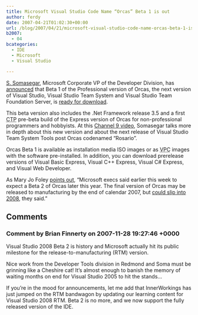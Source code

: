 ```yaml
---
title: Microsoft Visual Studio Code Name “Orcas” Beta 1 is out
author: ferdy
date: 2007-04-21T01:02:30+00:00
url: /blog/2007/04/21/microsoft-visual-studio-code-name-orcas-beta-1-is-out/
b2007:
  - 04
bcategories:
  - IDE
  - Microsoft
  - Visual Studio

---
```

[S. Somasegar][1], Microsoft Corporate VP of the Developer Division, has [announced][2] that Beta 1 of the Professional version of Orcas, the next version of Visual Studio, Visual Studio Team System and Visual Studio Team Foundation Server, is [ready for download][3].

This beta version also includes the .Net Framework release 3.5 and a first <acronym title="Community Technology Preview">CTP</acronym> pre-beta build of the Express version of Orcas for non-professional programmers and hobbyists. At this [Channel 9 video][4], Somasegar talks more in depth about this new version and about the next release of Visual Studio Team System Tools post Orcas codenamed &#8220;Rosario&#8221;.

Orcas Beta 1 is available as installation media ISO images or as <acronym title="Virtual PC">VPC</acronym> images with the software pre-installed. In addition, you can download prerelease versions of Visual Basic Express, Visual C++ Express, Visual C# Express, and Visual Web Developer.

As Mary Jo Foley [points out][5], &#8220;Microsoft execs said earlier this week to expect a Beta 2 of Orcas later this year. The final version of Orcas may be released to manufacturing by the end of calendar 2007, but [could slip into 2008][6], they said.&#8221;

 [1]: http://www.microsoft.com/presspass/exec/somasegar/default.mspx
 [2]: http://blogs.msdn.com/somasegar/archive/2007/04/19/visual-studio-orcas-and-net-fx-3-5-beta1-shipped.aspx
 [3]: http://msdn2.microsoft.com/en-us/vstudio/aa700831.aspx
 [4]: http://channel9.msdn.com/showpost.aspx?postid=302229
 [5]: http://blogs.zdnet.com/microsoft/?p=401
 [6]: http://blogs.zdnet.com/microsoft/?p=395

## Comments

### Comment by Brian Finnerty on 2007-11-28 19:27:46 +0000
Visual Studio 2008 Beta 2 is history and Microsoft actually hit its public milestone for the release-to-manufacturing (RTM) version.

Nice work from the Developer Tools division in Redmond and Soma must be grinning like a Cheshire cat! It’s almost enough to banish the memory of waiting months on end for Visual Studio 2005 to hit the stands…

If you’re in the mood for announcements, let me add that InnerWorkings has just jumped on the RTM bandwagon by updating our learning content for Visual Studio 2008 RTM. Beta 2 is no more, and we now support the fully released version of the IDE.